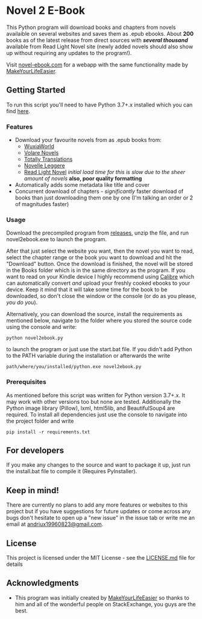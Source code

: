 
# Novel 2 E-Book
This Python program will download books and chapters from novels availaible on several websites and saves them as .epub ebooks. About **200** books as of the latest release from direct sources with *__several thousand__* available from Read Light Novel site (newly added novels should also show up without requiring any updates to the program!).

Visit [novel-ebook.com](https://novel-ebook.com) for a webapp with the same functionality made by [MakeYourLifeEasier](https://github.com/MakeYourLifeEasier).

## Getting Started

To run this script you'll need to have Python 3.7+.x installed which you can find [here](https://www.python.org/downloads/ "Python Download Link").

### Features

- Download your favourite novels from as .epub books from:
    - [WuxiaWorld](https://www.wuxiaworld.com)
    - [Volare Novels](https://www.volarenovels.com)
    - [Totally Translations](https://totallytranslations.com/)
	- [Novelle Leggere](https://www.novelleleggere.com/)
	- [Read Light Novel](https://www.readlightnovel.org/) *initial load time for this is slow due to the sheer amount of novels* **also, poor quality formatting**
- Automatically adds some metadata like title and cover
- Concurrent download of chapters - *significantly* faster download of books than just downloading them one by one (I'm talking an order or 2 of magnitudes faster)

### Usage

Download the precompiled program from [releases](https://github.com/EternalTrail/Wuxiaworld-2-eBook/releases), unzip the file, and run novel2ebook.exe to launch the program.

After that just select the website you want, then the novel you want to read, select the chapter range or the book you want to download and hit the "Download" button. Once the download is finished, the novel will be stored in the Books folder which is in the same directory as the program. If you want to read on your Kindle device I highly recommend using [Calibre](https://calibre-ebook.com/) which can automatically convert *and* upload your freshly cooked ebooks to your device. Keep it mind that it will take some time for the book to be downloaded, so don't close the window or the console (or do as you please, *you do you*). 

Alternatively, you can download the source, install the requirements as mentioned below, navigate to the folder where you stored the source code using the console and write:

```
python novel2ebook.py
```

to launch the program or just use the start.bat file. If you didn't add Python to the PATH variable during the installation or afterwards the write

```
path/where/you/installed/python.exe novel2ebook.py
```

### Prerequisites

As mentioned before this script was written for Python version 3.7+.x. It may work with other versions too but none are tested.
Additionally the Python image library (Pillow), lxml, html5lib, and BeautifulSoup4 are required.
To install all dependencies just use the console to navigate into the project folder and write

```
pip install -r requirements.txt
```

## For developers

If you make any changes to the source and want to package it up, just run the install.bat file to compile it (Requires PyInstaller).

## Keep in mind!

There are currently no plans to add any more features or websites to this project but if you have suggestions for future updates or come across any bugs don't hesitate to open up a "new issue" in the issue tab or write me an email at [andriux19960823@gmail.com](mailto:andriux19960823@gmail.com).

## License

This project is licensed under the MIT License - see the [LICENSE.md](LICENSE.md) file for details

## Acknowledgments

* This program was initially created by [MakeYourLifeEasier](https://github.com/MakeYourLifeEasier) so thanks to him and all of the wonderful people on StackExchange, you guys are the best.
